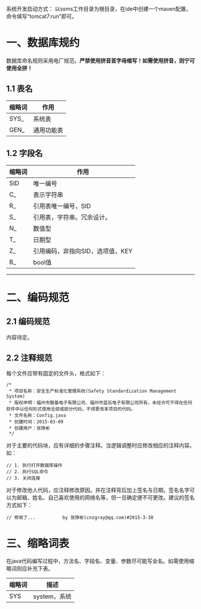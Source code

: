 系统开发启动方式：
以ssms工作目录为根目录，在ide中创建一个maven配置，命令填写“tomcat7:run”即可。




# 一、数据库规约

数据库命名规则采用电厂规范。**严禁使用拼音首字母缩写！如需使用拼音，则宁可使用全拼！**

## 1.1 表名

|缩略词            |作用         |
|------------------|-------------|
|SYS_              |系统表       |
|GEN_              |通用功能表   |

## 1.2 字段名

|缩略词            |作用
|------------------|-----------------
|SID               |唯一编号
|C_                |表示字符串
|R_                |引用表唯一编号，SID
|S_                |引用表，字符串。冗余设计。
|N_                |数值型
|T_                |日期型
|Z_                |引用编码，非指向SID，选项值，KEY
|B_                |bool值



-----------------------------------------------------------


# 二、编码规范

## 2.1 编码规范

内容待定。

## 2.2 注释规范
每个文件应带有固定的文件头，格式如下：

    /*
     * 项目名称：安全生产标准化管理系统(Safety Standardization Management System)
     * 版权申明：福州市磬基电子有限公司、福州市蓝石电子有限公司所有，未经许可不得在任何软件中以任何形式使用全部或部分代码，不得更改本项目的代码。
     * 文件名称：Config.java
     * 创建时间：2015-03-09
     * 创建用户：张铮彬
     */


对于主要的代码块，应有详细的步骤注释。当逻辑调整时应修改相应的注释内容。如：

    // 1. 执行打开数据库操作
    // 2. 执行SQL命令
    // 3. 关闭连接


对于修改他人代码，应注释修改原因。并在注释背后加上签名与日期。签名名字可以为邮箱、姓名、自己喜欢使用的网络名等，但一旦确定便不可更改。建议的签名方式如下：

    // 修改了...          by 张铮彬(cnzgray@qq.com)#2015-3-30


# 三、缩略词表

在java代码编写过程中，方法名、字段名、变量、参数尽可能写全名。如需使用缩略词则应补充下表。

|缩略词       |描述
|-------------|----------------------
|SYS          |system，系统
